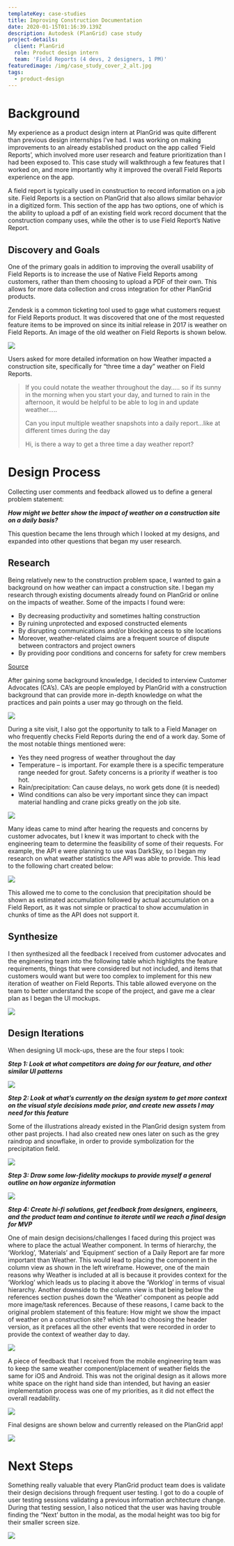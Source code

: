 ```yaml
---
templateKey: case-studies
title: Improving Construction Documentation
date: 2020-01-15T01:16:39.139Z
description: Autodesk (PlanGrid) case study
project-details:
  client: PlanGrid
  role: Product design intern
  team: 'Field Reports (4 devs, 2 designers, 1 PM)'
featuredimage: /img/case_study_cover_2_alt.jpg
tags:
  - product-design
---
```

# Background

My experience as a product design intern at PlanGrid was quite different than previous design internships I’ve had. I was working on making improvements to an already established product on the app called ‘Field Reports’, which involved more user research and feature prioritization than I had been exposed to. This case study will walkthrough a few features that I worked on, and more importantly why it improved the overall Field Reports experience on the app. 

A field report is typically used in construction to record information on a job site. Field Reports is a section on PlanGrid that also allows similar behavior in a digitized form. This section of the app has two options, one of which is the ability to upload a pdf of an existing field work record document that the construction company uses, while the other is to use Field Report’s Native Report. 

## Discovery and Goals

One of the primary goals in addition to improving the overall usability of Field Reports is to increase the use of Native Field Reports among customers, rather than them choosing to upload a PDF of their own. This allows for more data collection and cross integration for other PlanGrid products. 

Zendesk is a common ticketing tool used to gage what customers request for Field Reports product. It was discovered that one of the most requested feature items to be improved on since its initial release in 2017 is weather on Field Reports. An image of the old weather on Field Reports is shown below. 

![](/img/old_weather_port.png)

Users asked for more detailed information on how Weather impacted a construction site, specifically for “three time a day” weather on Field Reports. 

> If you could notate the weather throughout the day….. so if its sunny in the morning when you start your day, and turned to rain in the afternoon, it would be helpful to be able to log in and update weather…..
>
> Can you input multiple weather snapshots into a daily report…like at different times during the day
>
> Hi, is there a way to get a three time a day weather report?

# Design Process

Collecting user comments and feedback allowed us to define a general problem statement: 

**_How might we better show the impact of weather on a construction site on a daily basis?_** 

This question became the lens through which I looked at my designs, and expanded into other questions that began my user research. 

## Research

Being relatively new to the construction problem space, I wanted to gain a background on how weather can impact a construction site. I began my research through existing documents already found on PlanGrid or online on the impacts of weather. Some of the impacts I found were:

* By decreasing productivity and sometimes halting construction 
* By ruining unprotected and exposed constructed elements 
* By disrupting communications and/or blocking access to site locations 
* Moreover, weather-related claims are a frequent source of dispute between contractors and project owners
* By providing poor conditions and concerns for safety for crew members

[Source](https://www.tandfonline.com/doi/full/10.1080/01446193.2018.1478109)

After gaining some background knowledge, I decided to interview Customer Advocates (CA’s). CA’s  are people employed by PlanGrid with a construction background that can provide more in-depth knowledge on what the practices and pain points a user may go through on the field.

![](/img/interview_questions.png)

During a site visit, I also got the opportunity to talk to a Field Manager on who frequently checks Field Reports during the end of a work day. Some of the most notable things mentioned were:

* Yes they need progress of weather throughout the day
* Temperature – is important. For example there is a specific temperature range needed for grout. Safety concerns is a priority if weather is too hot. 
* Rain/precipitation: Can cause delays, no work gets done (it is needed) 
* Wind conditions can also be very important since they can impact material handling and crane picks greatly on the job site.

![](/img/img_2637.jpg)

Many ideas came to mind after hearing the requests and concerns by customer advocates, but I knew it was important to check with the engineering team to determine the feasibility of some of their requests. For example, the API e were planning to use was DarkSky, so I began my research on what weather statistics the API was able to provide. This lead to the following chart created below:

![](/img/darkskyapichart.png)

This allowed me to come to the conclusion that precipitation should be shown as estimated accumulation followed by actual accumulation on a Field Report, as it was not simple or practical to show accumulation in chunks of time as the API does not support it.

## Synthesize

I then synthesized all the feedback I received from customer advocates and the engineering team into the following table which highlights the feature requirements, things that were considered but not included, and items that customers would want but were too complex to implement for this new iteration of weather on Field Reports. This table allowed everyone on the team to better understand the scope of the project, and gave me a clear plan as I began the UI mockups.

![](/img/synthesize_table.png)

##  Design Iterations

When designing UI mock-ups, these are the four steps I took:

**_Step 1: Look at what competitors are doing for our feature, and other similar UI patterns_** 

![](/img/competive_analysis_ui.jpg)

_**Step 2: Look at what’s currently on the design system to get more context on the visual style decisions made prior, and create new assets I may need for this feature**_

Some of the illustrations already existed in the PlanGrid design system from other past projects. I had also created new ones later on such as the grey raindrop and snowflake, in order to provide symbolization for the precipitation field.

![](/img/weather_illustrations.png)

**_Step 3: Draw some low-fidelity mockups to provide myself a general outline on how organize information_**

![](/img/low-fi-wireframes.png)

_**Step 4: Create hi-fi solutions, get feedback from designers, engineers, and the product team and continue to iterate until we reach a final design for MVP**_ 

One of main design decisions/challenges I faced during this project was where to place the actual Weather component. In terms of hierarchy, the ‘Worklog’, ‘Materials’ and ‘Equipment’ section of a Daily Report are far more important than Weather. This would lead to placing the component in the column view as shown in the left wireframe. However, one of the main reasons why Weather is included at all is because it provides context for the ‘Worklog’ which leads us to placing it above the ‘Worklog’ in terms of visual hierarchy. Another downside to the column view is that being below the references section pushes down the ‘Weather’ component as people add more image/task references. Because of these reasons, I came back to the original problem statement of this feature: How might we show the impact of weather on a construction site? which lead to choosing the header version, as it prefaces all the other events that were recorded in order to provide the context of weather day to day.

![](/img/columnversusheader.png)

A piece of feedback that I received from the mobile engineering team was to keep the same weather component/placement of weather fields the same for iOS and Android. This was not the original design as it allows more white space on the right hand side than intended, but having an easier implementation process was one of my priorities, as it did not effect the overall readability.

![](/img/redlining.png)

Final designs are shown below and currently released on the PlanGrid app!

![](/img/final-designs.png)

# Next Steps

Something really valuable that every PlanGrid product team does is validate their design decisions through frequent user testing. I got to do a couple of user testing sessions validating a previous information architecture change. During that testing session, I also noticed that the user was having trouble finding the “Next’ button in the modal, as the modal height was too big for their smaller screen size.

![](/img/user_testing_session.png)
